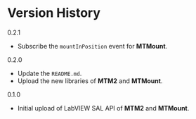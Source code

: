 # Version History

0.2.1

- Subscribe the `mountInPosition` event for **MTMount**.

0.2.0

- Update the `README.md`.
- Upload the new libraries of **MTM2** and **MTMount**.

0.1.0

- Initial upload of LabVIEW SAL API of **MTM2** and **MTMount**.
